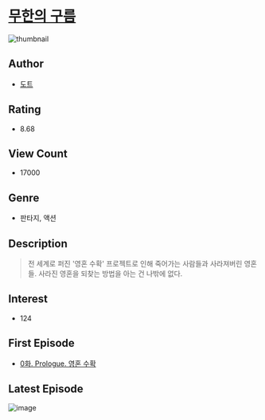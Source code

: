 # [무한의 구름](https://comic.naver.com/bestChallenge/list?titleId=801246)
![thumbnail](https://image-comic.pstatic.net/user_contents_data/challenge_comic/2023/05/06/254217/upload_7291384095989444707_480x623.jpeg)

## Author
- [도트](https://comic.naver.com/artistTitle?id=254217)

## Rating
- 8.68

## View Count
- 17000

## Genre
- 판타지, 액션

## Description
> 전 세계로 퍼진 '영혼 수확' 프로젝트로 인해 죽어가는 사람들과 사라져버린 영혼들. 사라진 영혼을 되찾는 방법을 아는 건 나밖에 없다.


## Interest
- 124

## First Episode
- [0화. Prologue. 영혼 수확](https://comic.naver.com/bestChallenge/detail?titleId=801246&no=1)

## Latest Episode
![image](https://image-comic.pstatic.net/user_contents_data/challenge_comic/2023/05/24/254217/upload_3559081074483147875.jpeg)
